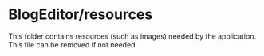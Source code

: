 # BlogEditor/resources

This folder contains resources (such as images) needed by the application. This file can
be removed if not needed.
